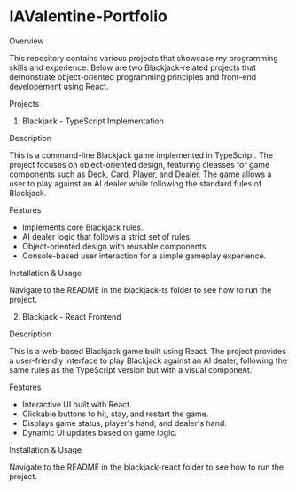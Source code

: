 # IAValentine-Portfolio
Overview

This repository contains various projects that showcase my programming skills and experience. Below are two Blackjack-related projects that demonstrate object-oriented programming principles and front-end developement using React.

Projects

1. Blackjack - TypeScript Implementation

Description

This is a command-line Blackjack game implemented in TypeScript. The project focuses on object-oriented design, featuring cleasses for game components such as Deck, Card, Player, and Dealer. The game allows a user to play against an AI dealer while following the standard fules of Blackjack.

Features

* Implements core Blackjack rules.
* AI dealer logic that follows a strict set of rules.
* Object-oriented design with reusable components.
* Console-based user interaction for a simple gameplay experience.

Installation & Usage 

Navigate to the README in the blackjack-ts folder to see how to run the project.

2. Blackjack - React Frontend

Description

This is a web-based Blackjack game built using React. The project provides a user-friendly interface to play Blackjack against an AI dealer, following the same rules as the TypeScript version but with a visual component.

Features

* Interactive UI built with React.
* Clickable buttons to hit, stay, and restart the game.
* Displays game status, player's hand, and dealer's hand.
* Dynamic UI updates based on game logic.

Installation & Usage 

Navigate to the README in the blackjack-react folder to see how to run the project.


